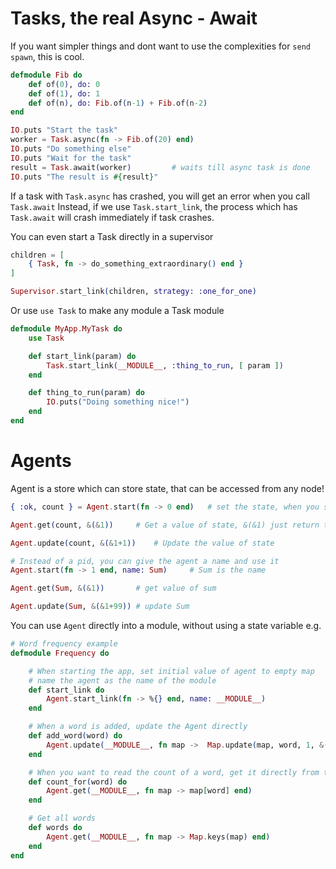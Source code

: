 # Tasks, the real Async - Await

If you want simpler things and dont want to use the complexities for `send` `spawn`, this is cool.

```elixir
defmodule Fib do
    def of(0), do: 0
    def of(1), do: 1
    def of(n), do: Fib.of(n-1) + Fib.of(n-2)
end

IO.puts "Start the task"
worker = Task.async(fn -> Fib.of(20) end)
IO.puts "Do something else"
IO.puts "Wait for the task"
result = Task.await(worker)         # waits till async task is done
IO.puts "The result is #{result}"
```

If a task with `Task.async` has crashed, you will get an error when you call `Task.await`
Instead, if we use `Task.start_link`, the process which has `Task.await` will crash immediately if task crashes.

You can even start a Task directly in a supervisor
```elixir
children = [
    { Task, fn -> do_something_extraordinary() end }
]

Supervisor.start_link(children, strategy: :one_for_one)
```
Or use `use Task` to make any module a Task module
```elixir
defmodule MyApp.MyTask do
    use Task

    def start_link(param) do
        Task.start_link(__MODULE__, :thing_to_run, [ param ])
    end

    def thing_to_run(param) do
        IO.puts("Doing something nice!")
    end
end
```

# Agents

Agent is a store which can store state, that can be accessed from any node!
```elixir
{ :ok, count } = Agent.start(fn -> 0 end)   # set the state, when you start the agent, count contains pid of the agent process

Agent.get(count, &(&1))     # Get a value of state, &(&1) just return the state value, you can run a function, before getting the value

Agent.update(count, &(&1+1))    # Update the value of state

# Instead of a pid, you can give the agent a name and use it
Agent.start(fn -> 1 end, name: Sum)     # Sum is the name

Agent.get(Sum, &(&1))       # get value of sum

Agent.update(Sum, &(&1+99)) # update Sum
```
You can use `Agent` directly into a module, without using a state variable e.g.
```elixir
# Word frequency example
defmodule Frequency do

    # When starting the app, set initial value of agent to empty map
    # name the agent as the name of the module
    def start_link do
        Agent.start_link(fn -> %{} end, name: __MODULE__)
    end

    # When a word is added, update the Agent directly
    def add_word(word) do
        Agent.update(__MODULE__, fn map ->  Map.update(map, word, 1, &(&1+1)) end)
    end

    # When you want to read the count of a word, get it directly from the agent
    def count_for(word) do
        Agent.get(__MODULE__, fn map -> map[word] end)
    end

    # Get all words
    def words do
        Agent.get(__MODULE__, fn map -> Map.keys(map) end)
    end
end
```




